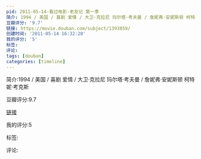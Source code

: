 ```yaml
---
pid: 2011-05-14-看过电影-老友记 第一季
简介: 1994 / 美国 / 喜剧 爱情 / 大卫·克拉尼 玛尔塔·考夫曼 / 詹妮弗·安妮斯顿 柯特妮·考克斯
豆瓣评分: '9.7'
链接: https://movie.douban.com/subject/1393859/
创建时间: '2011-05-14 16:32:20'
我的评分: '5'
标签:
评论:
tags: [douban]
categories: [timeline]
---
```

简介:1994 / 美国 / 喜剧 爱情 / 大卫·克拉尼 玛尔塔·考夫曼 / 詹妮弗·安妮斯顿 柯特妮·考克斯

豆瓣评分:9.7

[链接](https://movie.douban.com/subject/1393859/)

我的评分:5

标签:

评论:

